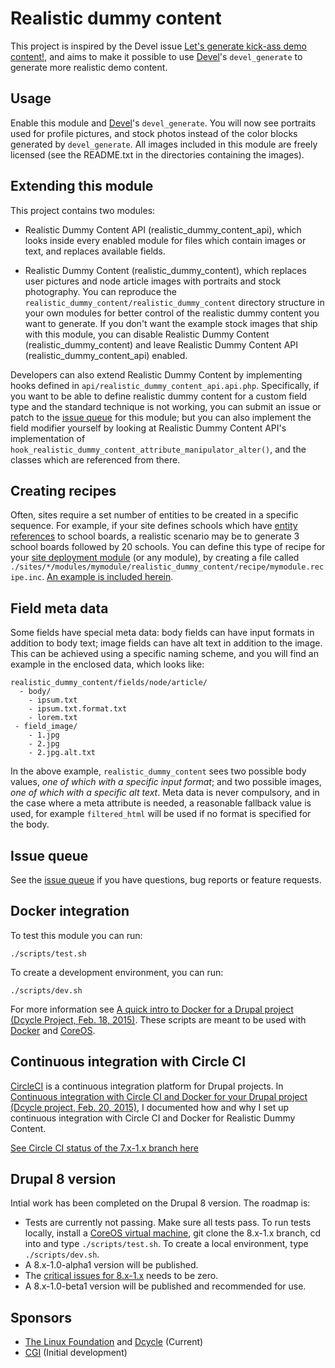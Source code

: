 Realistic dummy content
=======================

This project is inspired by the Devel issue [Let's generate kick-ass demo content!](https://drupal.org/node/1748302), and aims to make it possible to use [Devel](https://drupal.org/project/devel)'s `devel_generate` to generate more realistic demo content.

Usage
-----

Enable this module and [Devel](https://drupal.org/project/devel)'s `devel_generate`. You will now see portraits used for profile pictures, and stock photos instead of the color blocks generated by `devel_generate`. All images included in this module are freely licensed (see the README.txt in the directories containing the images).

Extending this module
---------------------

This project contains two modules:

 * Realistic Dummy Content API (realistic\_dummy\_content\_api), which looks inside every enabled module for files which contain images or text, and replaces available fields.

 * Realistic Dummy Content (realistic\_dummy\_content), which replaces user pictures and node article images with portraits and stock photography. You can reproduce the `realistic_dummy_content/realistic_dummy_content` directory structure in your own modules for better control of the realistic dummy content you want to generate. If you don't want the example stock images that ship with this module, you can disable Realistic Dummy Content (realistic\_dummy\_content) and leave Realistic Dummy Content API (realistic\_dummy\_content\_api) enabled.

Developers can also extend Realistic Dummy Content by implementing hooks defined in `api/realistic_dummy_content_api.api.php`. Specifically, if you want to be able to define realistic dummy content for a custom field type and the standard technique is not working, you can submit an issue or patch to the [issue queue](https://drupal.org/project/issues/2253941?categories=All) for this module; but you can also implement the field modifier yourself by looking at Realistic Dummy Content API's implementation of `hook_realistic_dummy_content_attribute_manipulator_alter()`, and the classes which are referenced from there.

Creating recipes
----------------

Often, sites require a set number of entities to be created in a specific sequence. For example, if your site defines schools which have [entity references](https://www.drupal.org/project/entityreference) to school boards, a realistic scenario may be to generate 3 school boards followed by 20 schools. You can define this type of recipe for your [site deployment module](http://dcycleproject.org/blog/44/what-site-deployment-module) (or any module), by creating a file called `./sites/*/modules/mymodule/realistic_dummy_content/recipe/mymodule.recipe.inc`. [An example is included herein](http://cgit.drupalcode.org/realistic_dummy_content/tree/realistic_dummy_content/recipe/realistic_dummy_content.recipe.inc).

Field meta data
---------------

Some fields have special meta data: body fields can have input formats in addition to body text; image fields can have alt text in addition to the image. This can be achieved using a specific naming scheme, and you will find an example in the enclosed data, which looks like:

    realistic_dummy_content/fields/node/article/
      - body/
        - ipsum.txt
        - ipsum.txt.format.txt
        - lorem.txt
     - field_image/
        - 1.jpg
        - 2.jpg
        - 2.jpg.alt.txt

In the above example, `realistic_dummy_content` sees two possible body values, _one of which with a specific input format_; and two possible images, _one of which with a specific alt text_. Meta data is never compulsory, and in the case where a meta attribute is needed, a reasonable fallback value is used, for example `filtered_html` will be used if no format is specified for the body.

Issue queue
----------

See the [issue queue](https://drupal.org/project/issues/2253941?categories=All) if you have questions, bug reports or feature requests.

Docker integration
--------

To test this module you can run:

    ./scripts/test.sh

To create a development environment, you can run:

    ./scripts/dev.sh

For more information see [A quick intro to Docker for a Drupal project (Dcycle Project, Feb. 18, 2015)](http://dcycleproject.org/blog/91/quick-intro-docker-drupal-project). These scripts are meant to be used with [Docker](https://www.docker.com) and [CoreOS](https://coreos.com).

Continuous integration with Circle CI
-----

[CircleCI](https://circleci.com/gh/alberto56/realistic_dummy_content) is a continuous integration platform for Drupal projects. In [Continuous integration with Circle CI and Docker for your Drupal project (Dcycle project, Feb. 20, 2015)](http://dcycleproject.org/blog/92/continuous-integration-circle-ci-and-docker-your-drupal-project), I documented how and why I set up continuous integration with Circle CI and Docker for Realistic Dummy Content.

[See Circle CI status of the 7.x-1.x branch here](https://circleci.com/gh/alberto56/realistic_dummy_content/tree/7.x-1.x)

Drupal 8 version
-----

Intial work has been completed on the Drupal 8 version. The roadmap is:

 * Tests are currently not passing. Make sure all tests pass. To run tests locally, install a [CoreOS virtual machine](https://github.com/dcycleproject/coreos-vagrant), git clone the 8.x-1.x branch, cd into and type `./scripts/test.sh`. To create a local environment, type `./scripts/dev.sh`. 
 * A 8.x-1.0-alpha1 version will be published.
 * The [critical issues for 8.x-1.x](https://www.drupal.org/project/issues/realistic_dummy_content?text=&status=Open&priorities=400&categories=All&version=8.x&component=All) needs to be zero.
 * A 8.x-1.0-beta1 version will be published and recommended for use.

Sponsors
--------

 * [The Linux Foundation](http://www.linuxfoundation.org/) and [Dcycle](http://dcycleproject.org) (Current)
 * [CGI](http://cgi.com/) (Initial development)
